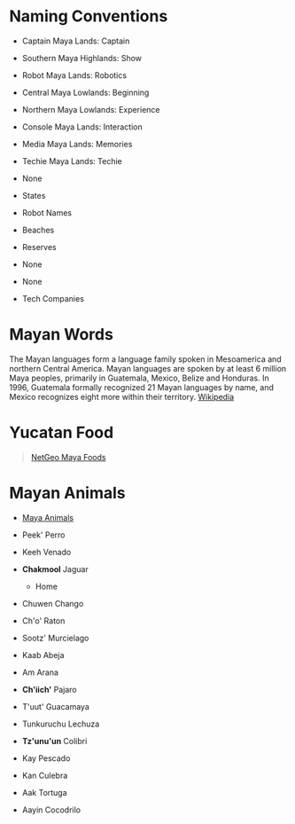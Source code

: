 # Naming Conventions

- Captain Maya Lands: Captain
- Southern Maya Highlands: Show
- Robot Maya Lands: Robotics
- Central Maya Lowlands: Beginning
- Northern Maya Lowlands: Experience
- Console Maya Lands: Interaction
- Media Maya Lands: Memories
- Techie Maya Lands: Techie

- None
- States
- Robot Names
- Beaches
- Reserves
- None
- None
- Tech Companies

# Mayan Words

The Mayan languages form a language family spoken in Mesoamerica and northern Central America. Mayan languages are spoken by at least 6 million Maya peoples, primarily in Guatemala, Mexico, Belize and Honduras. In 1996, Guatemala formally recognized 21 Mayan languages by name, and Mexico recognizes eight more within their territory. [Wikipedia](https://en.wikipedia.org/wiki/Mayan_languages)

# Yucatan Food

> [NetGeo Maya Foods](http://www.nationalgeographic.com/travel/top-10/maya-foods/)

# Mayan Animals

- [Maya Animals](http://www.native-languages.org/maya_animals.htm)

- Peek' Perro
- Keeh Venado
- __Chakmool__ Jaguar
  - Home
- Chuwen Chango
- Ch'o' Raton
- Sootz' Murcielago
- Kaab Abeja
- Am Arana
- __Ch'iich'__ Pajaro
- T'uut' Guacamaya
- Tunkuruchu Lechuza
- __Tz'unu'un__ Colibri
- Kay Pescado
- Kan Culebra
- Aak Tortuga
- Aayin Cocodrilo





